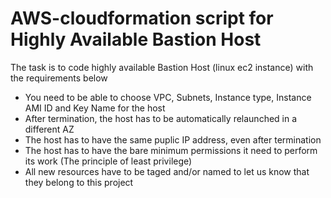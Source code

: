 # AWS-cloudformation script for Highly Available Bastion Host
The task is to code highly available Bastion Host (linux ec2 instance) with the requirements below
- You need to be able to choose VPC, Subnets, Instance type, Instance AMI ID and Key Name for the host
- After termination, the host has to be automatically relaunched in a different AZ
- The host has to have the same puplic IP address, even after termination
- The host has to have the bare minimum permissions it need to perform its work (The principle of least privilege)
- All new resources have to be taged and/or named to let us know that they belong to this project
